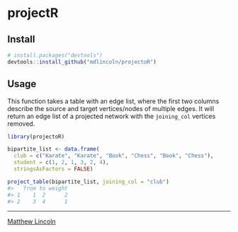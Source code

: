projectR
========

## Install

```r
# install.packages("devtools")
devtools::install_github("mdlincoln/projectoR")
```

## Usage

This function takes a table with an edge list, where the first two columns
describe the source and target vertices/nodes of multiple edges. It will
return an edge list of a projected network with the `joining_col`
vertices removed.

```r
library(projectoR)

bipartite_list <- data.frame(
  club = c("Karate", "Karate", "Book", "Chess", "Book", "Chess"),
  student = c(1, 2, 1, 3, 2, 4),
  stringsAsFactors = FALSE)

project_table(bipartite_list, joining_col = "club")
#>   from to weight
#> 1    1  2      2
#> 2    3  4      1
```

---
[Matthew Lincoln](http://matthewlincoln.net)

